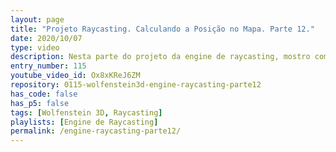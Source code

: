 ```yaml
---
layout: page
title: "Projeto Raycasting. Calculando a Posição no Mapa. Parte 12."
date: 2020/10/07
type: video
description: Nesta parte do projeto da engine de raycasting, mostro como calcular o quadrado do mapa em que o personagem se encontra. É um cálculo extremamente simples.
entry_number: 115
youtube_video_id: Ox8xKReJ6ZM
repository: 0115-wolfenstein3d-engine-raycasting-parte12
has_code: false
has_p5: false
tags: [Wolfenstein 3D, Raycasting]
playlists: [Engine de Raycasting]
permalink: /engine-raycasting-parte12/
---
```

